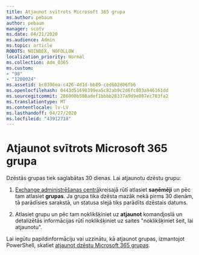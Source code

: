 ```yaml
---
title: Atjaunot svītrots Microsoft 365 grupa
ms.author: pebaum
author: pebaum
manager: scotv
ms.date: 04/21/2020
ms.audience: Admin
ms.topic: article
ROBOTS: NOINDEX, NOFOLLOW
localization_priority: Normal
ms.collection: Adm_O365
ms.custom:
- "98"
- "1200024"
ms.assetid: bc0396ea-c426-4d1d-bb89-ced602d06fb6
ms.openlocfilehash: 0443d51690399ea5c82ab9c2d6fc803a946161dd
ms.sourcegitcommit: 286000b588adef1bbbb28337a9d9e087ec783fa2
ms.translationtype: MT
ms.contentlocale: lv-LV
ms.lasthandoff: 04/27/2020
ms.locfileid: "43912718"
---
```

# <a name="restore-a-deleted-microsoft-365-group"></a>Atjaunot svītrots Microsoft 365 grupa

Dzēstās grupas tiek saglabātas 30 dienas. Lai atjaunotu dzēstu grupu:
  
1. [Exchange administrēšanas centrā](https://outlook.office365.com/ecp/)kreisajā rūtī atlasiet **saņēmēji** un pēc tam atlasiet **grupas**. Ja grupa tika dzēsta mazāk nekā pirms 30 dienām, tā parādīsies sarakstā, un statusa slejā tiks parādīts dzēstais datums.

2. Atlasiet grupu un pēc tam noklikšķiniet uz **atjaunot** komandjoslā un detalizētās informācijas rūtī noklikšķiniet uz saites "noklikšķiniet šeit, lai atjaunotu".

Lai iegūtu papildinformāciju vai uzzinātu, kā atjaunot grupas, izmantojot PowerShell, skatiet [atjaunot dzēstu Microsoft 365 grupas](https://go.microsoft.com/fwlink/?linkid=867802).
  